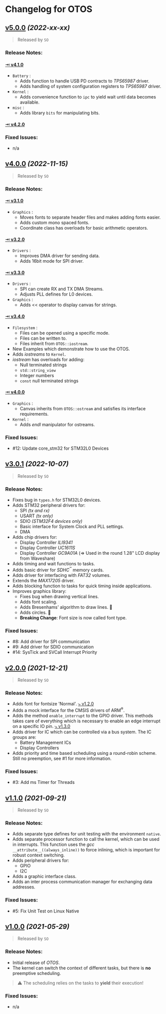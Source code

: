 # Changelog for OTOS
## [v5.0.0](https://github.com/SebastianOberschwendtner/OTOS/releases/tag/v5.0.0) *(2022-xx-xx)*

>Released by `SO`

### Release Notes:
#### [&rarrb; v4.1.0](https://github.com/SebastianOberschwendtner/OTOS/releases/tag/v4.1.0)
- `Battery` :
    - Adds function to handle USB PD contracts to *TPS65987* driver.
    - Adds handling of system configuration registers to *TPS65987* driver.
- `Kernel` :
    - Adds convenience function to `ipc` to yield wait until data becomes available.
- `misc` :
    - Adds library `bits` for manipulating bits.
#### [&rarrb; v4.2.0](https://github.com/SebastianOberschwendtner/OTOS/releases/tag/v4.2.0)

### Fixed Issues:
- n/a

## [v4.0.0](https://github.com/SebastianOberschwendtner/OTOS/releases/tag/v4.0.0) *(2022-11-15)*

>Released by `SO`

### Release Notes:
#### [&rarrb; v3.1.0](https://github.com/SebastianOberschwendtner/OTOS/releases/tag/v3.1.0)
- `Graphics` :
    - Moves fonts to separate header files and makes adding fonts easier.
    - Adds custom mono spaced fonts.
    - Coordinate class has overloads for basic arithmetic operators.
#### [&rarrb; v3.2.0](https://github.com/SebastianOberschwendtner/OTOS/releases/tag/v3.2.0)
- `Drivers` :
    - Improves DMA driver for sending data.
    - Adds 16bit mode for SPI driver.
#### [&rarrb; v3.3.0](https://github.com/SebastianOberschwendtner/OTOS/releases/tag/v3.3.0)
- `Drivers` :
    - SPI can create RX and TX DMA Streams.
    - Adjusts PLL defines for L0 devices.
- `Graphics` :
    - Adds << operator to display canvas for strings.

#### [&rarrb; v3.4.0](https://github.com/SebastianOberschwendtner/OTOS/releases/tag/v3.4.0)
- `Filesystem` :
    - Files can be opened using a specific mode.
    - Files can be written to.
    - Files inherit from `OTOS::iostream`.
- New Examples which demonstrate how to use the OTOS.
- Adds *iostreams* to `Kernel`.
- *iostream* has overloads for adding:
    - Null terminated strings
    - `std::string_view`
    - Integer numbers
    - `const` null terminated strings
#### [&rarrb; v4.0.0](https://github.com/SebastianOberschwendtner/OTOS/releases/tag/v4.0.0)
- `Graphics` :
    - Canvas inherits from `OTOS::ostream` and satisfies its interface requirements.
- `Kernel` :
    - Adds *endl* manipulator for ostreams.

### Fixed Issues:
- #12: Update core_stm32 for STM32L0 Devices

## [v3.0.1](https://github.com/SebastianOberschwendtner/OTOS/releases/tag/v3.0.1) *(2022-10-07)*

>Released by `SO`

### Release Notes:
- Fixes bug in `types.h` for STM32L0 devices.
- Adds STM32 peripheral drivers for:
    - SPI *(tx and rx)*
    - USART *(tx only)*
    - SDIO *(STM32F4 devices only)*
    - Basic interface for System Clock and PLL settings.
    - DMA
- Adds chip drivers for:
    - Display Controller *ILI9341*
    - Display Controller *UC1611S*
    - Display Controller *GC9A01A* (&rArr; Used in the round 1.28" LCD display from Waveshare)
- Adds timing and wait functions to tasks.
- Adds basic driver for *SDHC*<sup>&trade;</sup> memory cards.
- Adds driver for interfacing with *FAT32* volumes.
- Extends the *MAX17205* driver.
- Adds blocking function to tasks for quick timing inside applications.
- Improves graphics library:
    - Fixes bug when drawing vertical lines.
    - Adds font scaling.
    - Adds Bresenhams' algorithm to draw lines. :tada:
    - Adds circles. :tada:
    - **Breaking Change**: Font size is now called font type.

### Fixed Issues:
- #8: Add driver for SPI communication
- #9: Add driver for SDIO communication
- #14: SysTick and SVCall Interrupt Priority

## [v2.0.0](https://github.com/SebastianOberschwendtner/OTOS/releases/tag/v2.0.0) *(2021-12-21)*

>Released by `SO`

### Release Notes:
- Adds font for fontsize 'Normal'. [&rdca; v1.2.0](https://github.com/SebastianOberschwendtner/OTOS/releases/tag/v1.2.0)
- Adds a mock interface for the CMSIS drivers of ARM<sup>&reg;</sup>.
- Adds the method `enable_interrupt` to the GPIO driver. This methods takes care of everything
  which is necessary to enable an edge interrupt on a specific IO pin. [&rdca; v1.3.0](https://github.com/SebastianOberschwendtner/OTOS/releases/tag/v1.3.0)
- Adds driver for IC which can be controlled via a bus system. The IC groups are:
    - Battery Management ICs
    - Display Controllers
- Adds priority and time based scheduling using a round-robin scheme. Still no preemption, see #1 for more information.

### Fixed Issues:

- #3: Add ms Timer for Threads


## [v1.1.0](https://github.com/SebastianOberschwendtner/OTOS/releases/tag/v1.1.0) *(2021-09-21)*

>Released by `SO`

### Release Notes:
- Adds separate type defines for unit testing with the environment `native`.
- Adds separate processor function to call the kernel, which can be used in interrupts. This function uses the *gcc* `__attribute__((always_inline))` to force inlining, which is important for robust context switching.
- Adds peripheral drivers for:
    - GPIO
    - I2C
- Adds a graphic interface class.
- Adds an inter process communication manager for exchanging data addresses.

### Fixed Issues:

- #5: Fix Unit Test on Linux Native

## [v1.0.0](https://github.com/SebastianOberschwendtner/OTOS/releases/tag/v1.0.0) *(2021-05-29)*

>Released by `SO`

### Release Notes:
- Initial release of *OTOS*.
- The kernel can switch the context of different tasks, but there is **no** preemptive scheduling.

> :warning: The scheduling relies on the tasks to **yield** their execution!

### Fixed Issues:

- n/a
